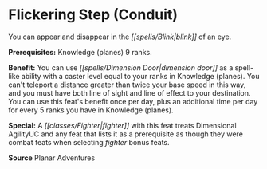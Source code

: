 ﻿---
cssclass: [feats]

---
# Flickering Step (Conduit)

You can appear and disappear in the _[[spells/Blink|blink]]_ of an eye.

**Prerequisites:** Knowledge (planes) 9 ranks.

**Benefit:** You can use _[[spells/Dimension Door|dimension door]]_ as a spell-like ability with a caster level equal to your ranks in Knowledge (planes). You can't teleport a distance greater than twice your base speed in this way, and you must have both line of sight and line of effect to your destination. You can use this feat's benefit once per day, plus an additional time per day for every 5 ranks you have in Knowledge (planes).

**Special:** A _[[classes/Fighter|fighter]]_ with this feat treats Dimensional AgilityUC and any feat that lists it as a prerequisite as though they were combat feats when selecting _fighter_ bonus feats.

**Source** Planar Adventures